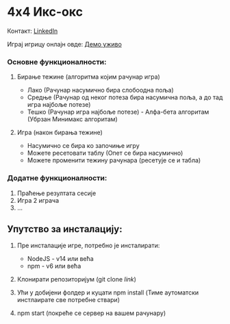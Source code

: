 # 4x4  Икс-окс

Контакт: [LinkedIn](https://www.linkedin.com/in/cvijanperanovic/)

Играј игрицу онлајн овде: [Демо уживо](https://peranovicc.github.io/tic-tac-toe-4x4/)

### Основне функционалности:

1. Бирање тежине (алгоритма којим рачунар игра)
    - Лако (Рачунар насумично бира слобоодна поља)
    - Средње (Рачунар од неког потеза бира насумична поља, а до тад игра најбоље потезе)
    - Тешко (Рачунар игра најбоље потезе) - Алфа-бета алгоритам (Убрзан Минимакс алгоритам)

2. Игра (након бирања тежине)
    - Насумично се бира ко започиње игру
    - Можете ресетовати таблу (Опет се бира насумично)
    - Можете променити тежину рачунара (ресетује се и табла)

### Додатне функционалности:

1. Праћење резултата сесије
2. Игра 2 играча
3. ...

## Упутство за инсталацију:

1. Пре инсталације игре, потребно је инсталирати:
    - NodeJS - v14 или већа
    - npm - v6 или већа

2. Клонирати репозиторијум (git clone _link_)
3. Ући у добијени фолдер и куцати npm install (Тиме аутоматски инстлаирате све потребне ствари)
4. npm start  (покреће се сервер на вашем рачунару)